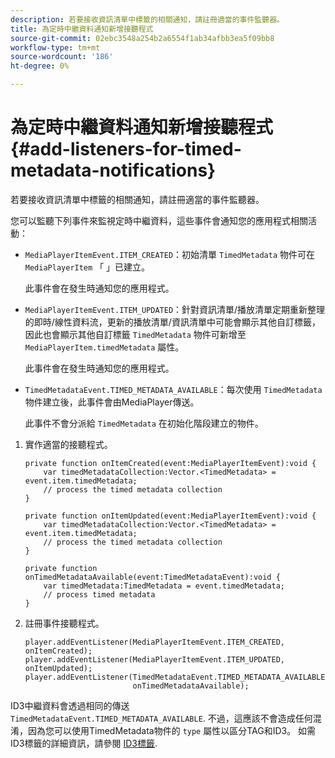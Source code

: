 ```yaml
---
description: 若要接收資訊清單中標籤的相關通知，請註冊適當的事件監聽器。
title: 為定時中繼資料通知新增接聽程式
source-git-commit: 02ebc3548a254b2a6554f1ab34afbb3ea5f09bb8
workflow-type: tm+mt
source-wordcount: '186'
ht-degree: 0%

---
```


# 為定時中繼資料通知新增接聽程式{#add-listeners-for-timed-metadata-notifications}

若要接收資訊清單中標籤的相關通知，請註冊適當的事件監聽器。

您可以監聽下列事件來監視定時中繼資料，這些事件會通知您的應用程式相關活動：

* `MediaPlayerItemEvent.ITEM_CREATED`：初始清單 `TimedMetadata` 物件可在 `MediaPlayerItem` 「 」已建立。

  此事件會在發生時通知您的應用程式。

* `MediaPlayerItemEvent.ITEM_UPDATED`：針對資訊清單/播放清單定期重新整理的即時/線性資料流，更新的播放清單/資訊清單中可能會顯示其他自訂標籤，因此也會顯示其他自訂標籤 `TimedMetadata` 物件可新增至 `MediaPlayerItem.timedMetadata` 屬性。

  此事件會在發生時通知您的應用程式。

* `TimedMetadataEvent.TIMED_METADATA_AVAILABLE`：每次使用 `TimedMetadata` 物件建立後，此事件會由MediaPlayer傳送。

  此事件不會分派給 `TimedMetadata` 在初始化階段建立的物件。

1. 實作適當的接聽程式。

   ```
   private function onItemCreated(event:MediaPlayerItemEvent):void { 
       var timedMetadataCollection:Vector.<TimedMetadata> = event.item.timedMetadata; 
       // process the timed metadata collection 
   } 
   
   private function onItemUpdated(event:MediaPlayerItemEvent):void { 
       var timedMetadataCollection:Vector.<TimedMetadata> = event.item.timedMetadata; 
       // process the timed metadata collection 
   } 
   
   private function onTimedMetadataAvailable(event:TimedMetadataEvent):void { 
       var timedMetadata:TimedMetadata = event.timedMetadata; 
       // process timed metadata 
   }
   ```

1. 註冊事件接聽程式。

   ```
   player.addEventListener(MediaPlayerItemEvent.ITEM_CREATED, onItemCreated); 
   player.addEventListener(MediaPlayerItemEvent.ITEM_UPDATED, onItemUpdated); 
   player.addEventListener(TimedMetadataEvent.TIMED_METADATA_AVAILABLE,  
                           onTimedMetadataAvailable);
   ```

ID3中繼資料會透過相同的傳送 `TimedMetadataEvent.TIMED_METADATA_AVAILABLE`. 不過，這應該不會造成任何混淆，因為您可以使用TimedMetadata物件的 `type` 屬性以區分TAG和ID3。 如需ID3標籤的詳細資訊，請參閱 [ID3標籤](../../../tvsdk-1.4-for-desktop-hls/r-psdk-dhls-1.4-notification-system/notification-system/t-psdk-dhls-1.4-id3-metadata-retrieve.md).
